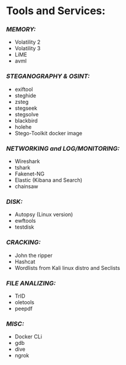 # **Tools and Services:**

### ***MEMORY:***
- Volatility 2
- Volatility 3
- LiME
- avml

### ***STEGANOGRAPHY & OSINT:***
- exiftool
- steghide
- zsteg
- stegseek
- stegsolve
- blackbird
- holehe
- Stego-Toolkit docker image

### ***NETWORKING and LOG/MONITORING:***
- Wireshark
- tshark
- Fakenet-NG
- Elastic (Kibana and Search)
- chainsaw

### ***DISK:***
- Autopsy (Linux version)
- ewftools
- testdisk

### ***CRACKING:***
- John the ripper
- Hashcat
- Wordlists from Kali linux distro and Seclists

### ***FILE ANALIZING:***
- TrID
- oletools
- peepdf

### ***MISC:***
- Docker CLi
- gdb
- dive
- ngrok




